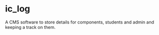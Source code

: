 # ic_log
A CMS software to store details for components, students and admin and keeping a track on them.
